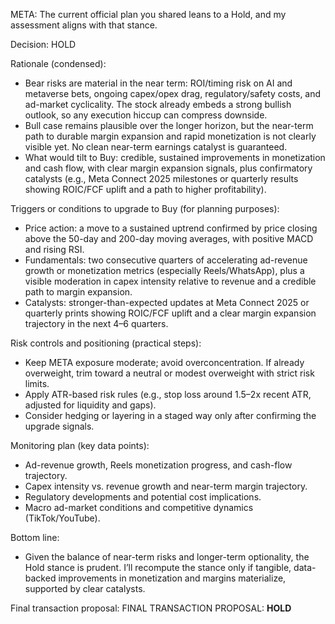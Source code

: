 META: The current official plan you shared leans to a Hold, and my assessment aligns with that stance.

Decision: HOLD

Rationale (condensed):
- Bear risks are material in the near term: ROI/timing risk on AI and metaverse bets, ongoing capex/opex drag, regulatory/safety costs, and ad-market cyclicality. The stock already embeds a strong bullish outlook, so any execution hiccup can compress downside.
- Bull case remains plausible over the longer horizon, but the near-term path to durable margin expansion and rapid monetization is not clearly visible yet. No clean near-term earnings catalyst is guaranteed.
- What would tilt to Buy: credible, sustained improvements in monetization and cash flow, with clear margin expansion signals, plus confirmatory catalysts (e.g., Meta Connect 2025 milestones or quarterly results showing ROIC/FCF uplift and a path to higher profitability).

Triggers or conditions to upgrade to Buy (for planning purposes):
- Price action: a move to a sustained uptrend confirmed by price closing above the 50-day and 200-day moving averages, with positive MACD and rising RSI.
- Fundamentals: two consecutive quarters of accelerating ad-revenue growth or monetization metrics (especially Reels/WhatsApp), plus a visible moderation in capex intensity relative to revenue and a credible path to margin expansion.
- Catalysts: stronger-than-expected updates at Meta Connect 2025 or quarterly prints showing ROIC/FCF uplift and a clear margin expansion trajectory in the next 4–6 quarters.

Risk controls and positioning (practical steps):
- Keep META exposure moderate; avoid overconcentration. If already overweight, trim toward a neutral or modest overweight with strict risk limits.
- Apply ATR-based risk rules (e.g., stop loss around 1.5–2x recent ATR, adjusted for liquidity and gaps).
- Consider hedging or layering in a staged way only after confirming the upgrade signals.

Monitoring plan (key data points):
- Ad-revenue growth, Reels monetization progress, and cash-flow trajectory.
- Capex intensity vs. revenue growth and near-term margin trajectory.
- Regulatory developments and potential cost implications.
- Macro ad-market conditions and competitive dynamics (TikTok/YouTube).

Bottom line:
- Given the balance of near-term risks and longer-term optionality, the Hold stance is prudent. I’ll recompute the stance only if tangible, data-backed improvements in monetization and margins materialize, supported by clear catalysts.

Final transaction proposal: FINAL TRANSACTION PROPOSAL: **HOLD**